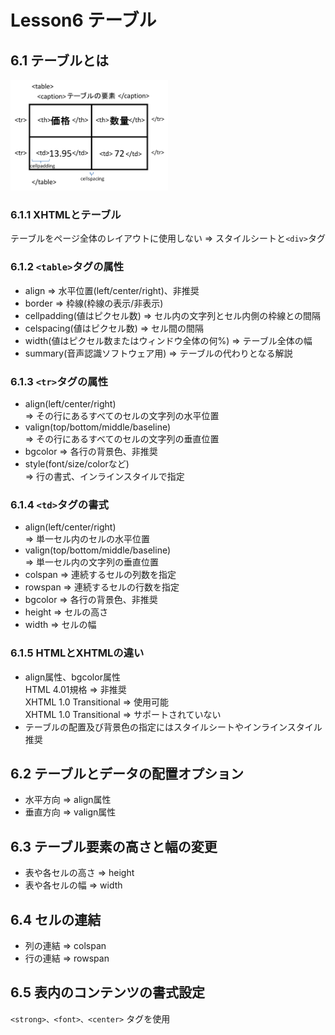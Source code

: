 # Lesson6 テーブル

## 6.1 テーブルとは

<p><img src="l6_fig1.png" width='50%' alt="テーブルとは"></p>

### 6.1.1 XHTMLとテーブル

テーブルをページ全体のレイアウトに使用しない => スタイルシートと```<div>```タグ

### 6.1.2 ```<table>```タグの属性

- align => 水平位置(left/center/right)、非推奨
- border => 枠線(枠線の表示/非表示)
- cellpadding(値はピクセル数) => セル内の文字列とセル内側の枠線との間隔
- celspacing(値はピクセル数) => セル間の間隔
- width(値はピクセル数またはウィンドウ全体の何%) => テーブル全体の幅
- summary(音声認識ソフトウェア用) => テーブルの代わりとなる解説

### 6.1.3 ```<tr>```タグの属性

- align(left/center/right)  
=> その行にあるすべてのセルの文字列の水平位置
- valign(top/bottom/middle/baseline)  
=> その行にあるすべてのセルの文字列の垂直位置
- bgcolor => 各行の背景色、非推奨
- style(font/size/colorなど)  
=> 行の書式、インラインスタイルで指定

### 6.1.4 ```<td>```タグの書式

- align(left/center/right)  
=> 単一セル内のセルの水平位置
- valign(top/bottom/middle/baseline)  
=> 単一セル内の文字列の垂直位置
- colspan => 連続するセルの列数を指定
- rowspan => 連続するセルの行数を指定
- bgcolor => 各行の背景色、非推奨
- height => セルの高さ
- width => セルの幅

### 6.1.5 HTMLとXHTMLの違い

- align属性、bgcolor属性  
HTML 4.01規格 => 非推奨  
XHTML 1.0 Transitional => 使用可能  
XHTML 1.0 Transitional => サポートされていない
- テーブルの配置及び背景色の指定にはスタイルシートやインラインスタイル推奨

## 6.2 テーブルとデータの配置オプション

- 水平方向 => align属性
- 垂直方向 => valign属性

## 6.3 テーブル要素の高さと幅の変更

- 表や各セルの高さ => height
- 表や各セルの幅 => width

## 6.4 セルの連結

- 列の連結 => colspan
- 行の連結 => rowspan

## 6.5 表内のコンテンツの書式設定

```<strong>、<font>、<center>``` タグを使用